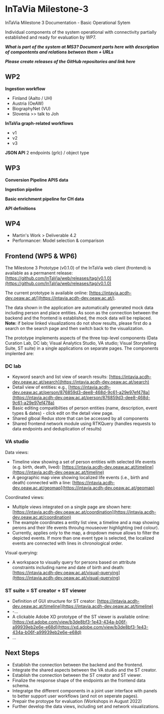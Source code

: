# InTaVia Milestone-3
InTaVia Milestone 3 Documentation - Basic Operational Sytem 

Individual components of the system operational with connectivity partially established and ready for evaluation by WP7.

**_What is part of the system at MS3? Document parts here with description of compontents and relations between them + URLs_**

**_Please create releases of the GitHub repositories and link here_**

## WP2
**Ingestion workflow**
-  Finland (Aalto / UH)
- Austria (OeAW)
- BiographyNet (VU)
- Slovenia >> talk to Joh

**InTaVia graph-related workflows**
- v1
- v2
- v3

**JSON API**
2 endpoints (grlc) / object type

## WP3

**Conversion Pipeline APIS data**

**Ingestion pipeline**

**Basic enrichment pipeline for CH data**

**API definitions**

## WP4
- Martin's Work > Deliverable 4.2
- Performancer: Model selection & comparison

## Frontend (WP5 & WP6)
The Milestone 3 Prototype (v0.1.0) of the InTaVia web client (frontend) is available as a permanent release: [https://github.com/InTaVia/web/releases/tag/v0.1.0](https://github.com/InTaVia/web/releases/tag/v0.1.0)

The current prototype is available online: [https://intavia.acdh-dev.oeaw.ac.at/](https://intavia.acdh-dev.oeaw.ac.at/).

The data shown in the application are automatically generated mock data including person and place entities. As soon as the connection between the backend and the frontend is established, the mock data will be replaced. **Note:** if below linked visualizations do not show results, please first do a search on the search page and then switch back to the visualization.

The prototype implements aspects of the three top-level components (Data Curation Lab, DC lab; Visual Analytics Studio, VA studio; Visual Storytelling Suite, ST suite) in a single applications on separate pages. The components implented are:

### DC lab

- Keyword search and list view of search results: [https://intavia.acdh-dev.oeaw.ac.at/search](https://intavia.acdh-dev.oeaw.ac.at/search)
- Detail view of entities: e.g., [https://intavia.acdh-dev.oeaw.ac.at/person/876859d3-dee8-468d-9c61-a29e97ef478a](https://intavia.acdh-dev.oeaw.ac.at/person/876859d3-dee8-468d-9c61-a29e97ef478a)
- Basic editing compatibilties of person entities (name, description, event types & dates) - click edit on the detail view page.
- Shared glboal Redux store that can be accessed by all components 
- Shared frontend network module using RTKQuery (handles requests to data endpoints and deduplication of results)

### VA studio
Data views:
- Timeline view showing a set of person entities with selected life events (e.g. birth, death, lived): [https://intavia.acdh-dev.oeaw.ac.at/timeline](https://intavia.acdh-dev.oeaw.ac.at/timeline)
- A geographic map view showing localized life events (i.e., birth and death) connected with a line: [https://intavia.acdh-dev.oeaw.ac.at/geomap](https://intavia.acdh-dev.oeaw.ac.at/geomap)

Coordinated views:
- Multiple views integrated on a single page are shown here: [https://intavia.acdh-dev.oeaw.ac.at/coordination](https://intavia.acdh-dev.oeaw.ac.at/coordination)
- The example coordinates a entity list view, a timeline and a map showing perons and their life events throuhg mouseover highlighting (red colour).
- Currently, applies only to the map, a dropdown menue allows to filter the depicted events. If more than one event type is selected, the localized events are connected with lines in chronological order.

Visual querying:
- A workspace to visually query for persons based on attribute constraints including name and date of birth and death: [https://intavia.acdh-dev.oeaw.ac.at/visual-querying](https://intavia.acdh-dev.oeaw.ac.at/visual-querying)

### ST suite = ST creator + ST viewer
- Definition of GUI structure for ST creator: [https://intavia.acdh-dev.oeaw.ac.at/timeline](https://intavia.acdh-dev.oeaw.ac.at/timeline)
- -...
- A clickable Adobe XD prototype of the ST viewer is available online: [https://xd.adobe.com/view/b3de8bf3-1e43-434a-b06f-a99939eb2e6e-e68d](https://xd.adobe.com/view/b3de8bf3-1e43-434a-b06f-a99939eb2e6e-e68d)
- ...

## Next Steps
- Establish the connection between the backend and the frontend.
- Integrate the shared aspects between the VA studio and the ST creator.
- Establish the connection between the ST creator and ST viewer.
- Finalize the response shape of the endpoints an the frontend data schema.
- Integratge the different components in a joint user interface with panels to better support user workflows (and not on seperate pages).
- Prepair the protoype for evaluation (Workshops in August 2022)
- Further develop the data views, including set and network visualizations.
